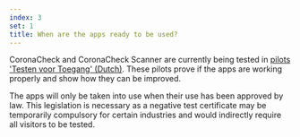 ```yaml
---
index: 3
set: 1
title: When are the apps ready to be used? 
---
```

CoronaCheck and CoronaCheck Scanner are currently being tested in <a href='https://www.rijksoverheid.nl/onderwerpen/coronavirus-covid-19/algemene-coronaregels/cijfers-en-onderzoeken-over-het-coronavirus/pilot-toegangsbewijzen' target='_blank' hreflang="nl" rel='noopener noreferrer'>pilots 'Testen voor Toegang' (Dutch)</a>. These pilots prove if the apps are working properly and show how they can be improved.
 
The apps will only be taken into use when their use has been approved by law. This legislation is necessary as a negative test certificate may be temporarily compulsory for certain industries and would indirectly require all visitors to be tested.
